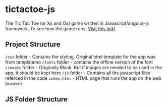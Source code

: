 # tictactoe-js
The Tic Tac Toe (or Xs and Os) game written in Javascript/angular-js framework.
To see how the game runs, [Visit this link!](http://ahmedopeyemi.com/game).

## Project Structure
`/css` folder - Contains the styling. Original html template for the app was from templatemo
`/fonts` folder - contains the offline version of the font
`/images` folder - Originally Blank. But if images are needed to be used in the app, it should be kept here
`/js` folder - Contains all the javascript files referced in the code
`index.html` - HTML page that runs the app on the web browser

## JS Folder Structure



